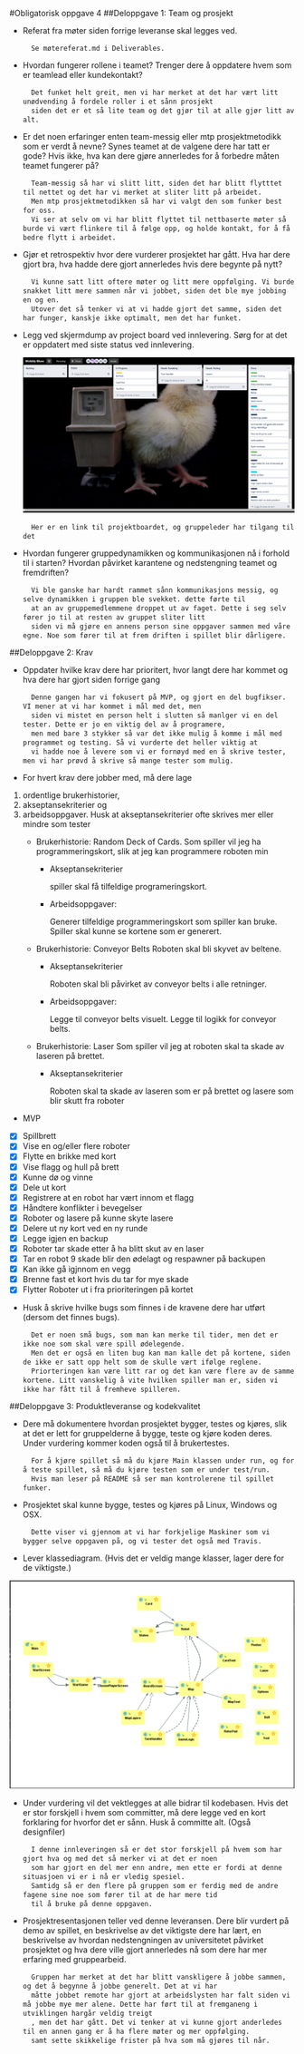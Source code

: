#Obligatorisk oppgave 4 
##Deloppgave 1: Team og prosjekt
- Referat fra møter siden forrige leveranse skal legges ved.

        Se møtereferat.md i Deliverables.

- Hvordan fungerer rollene i teamet? Trenger dere å oppdatere hvem som er teamlead eller kundekontakt?

        Det funket helt greit, men vi har merket at det har vært litt unødvending å fordele roller i et sånn prosjekt 
        siden det er et så lite team og det gjør til at alle gjør litt av alt. 

- Er det noen erfaringer enten team-messig eller mtp prosjektmetodikk som er verdt å nevne? Synes teamet at de valgene
 dere har tatt er gode? Hvis ikke, hva kan dere gjøre annerledes for å forbedre måten teamet fungerer på?

        Team-messig så har vi slitt litt, siden det har blitt flytttet til nettet og det har vi merket at sliter litt på arbeidet.
        Men mtp prosjektmetodikken så har vi valgt den som funker best for oss.
        Vi ser at selv om vi har blitt flyttet til nettbaserte møter så burde vi vært flinkere til å følge opp, og holde kontakt, for å få bedre flytt i arbeidet.

- Gjør et retrospektiv hvor dere vurderer prosjektet har gått. Hva har dere gjort bra, hva hadde dere gjort annerledes
 hvis dere begynte på nytt?

        Vi kunne satt litt oftere møter og litt mere oppfølging. Vi burde snakket litt mere sammen når vi jobbet, siden det ble mye jobbing en og en.
        Utover det så tenker vi at vi hadde gjort det samme, siden det har funger, kanskje ikke optimalt, men det har funket.

- Legg ved skjermdump av project board ved innlevering. Sørg for at det er oppdatert med siste status ved innlevering.

     ![](progBoard.png)
     
        Her er en link til projektboardet, og gruppeleder har tilgang til det

- Hvordan fungerer gruppedynamikken og kommunikasjonen nå i forhold til i starten? Hvordan påvirket karantene og
 nedstengning teamet og fremdriften?

        Vi ble ganske har hardt rammet sånn kommunikasjons messig, og selve dynamikken i gruppen ble svekket. dette førte til 
        at an av gruppemedlemmene droppet ut av faget. Dette i seg selv fører jo til at resten av gruppet sliter litt 
        siden vi må gjøre en annens person sine oppgaver sammen med våre egne. Noe som fører til at frem driften i spillet blir dårligere.
        
##Deloppgave 2: Krav
- Oppdater hvilke krav dere har prioritert, hvor langt dere har kommet og hva dere har gjort siden forrige gang

        Denne gangen har vi fokusert på MVP, og gjort en del bugfikser. VI mener at vi har kommet i mål med det, men 
        siden vi mistet en person helt i slutten så manlger vi en del tester. Dette er jo en viktig del av å programere,
        men med bare 3 stykker så var det ikke mulig å komme i mål med programmet og testing. Så vi vurderte det heller viktig at
        vi hadde noe å levere som vi er fornøyd med en å skrive tester, men vi har prøvd å skrive så mange tester som mulig. 

- For hvert krav dere jobber med, må dere lage
 1) ordentlige brukerhistorier,
 2) akseptansekriterier og
 3) arbeidsoppgaver. 
 Husk at akseptansekriterier ofte skrives mer eller mindre som tester 
     - Brukerhistorie: Random Deck of Cards.
            Som spiller vil jeg ha programmeringskort, slik at jeg kan programmere roboten min
          
          - Akseptansekriterier
            
            spiller skal få tilfeldige programeringskort.
            
          - Arbeidsoppgaver:
            
            Generer tilfeldige programmeringskort som spiller kan bruke.
            Spiller skal kunne se kortene som er generert.
            
     -  Brukerhistorie: Conveyor Belts
            Roboten skal bli skyvet av beltene.  
          
          - Akseptansekriterier
           
            Roboten skal bli påvirket av conveyor belts i alle retninger.
    
          - Arbeidsoppgaver:
           
            Legge til conveyor belts visuelt.
            Legge til logikk for conveyor belts.
            
     - Brukerhistorie: Laser
            Som spiller vil jeg at roboten skal ta skade av laseren på brettet.
          
          - Akseptansekriterier
            
            Roboten skal ta skade av laseren som er på brettet og lasere som blir skutt fra roboter
            
- MVP
 - [X] Spillbrett
 - [X] Vise en og/eller flere roboter
 - [X] Flytte en brikke med kort
 - [X] Vise flagg og hull på brett
 - [X] Kunne dø og vinne
 - [X] Dele ut kort
 - [X] Registrere at en robot har vært innom et flagg
 - [X] Håndtere konflikter i bevegelser
 - [X] Roboter og lasere på kunne skyte lasere
 - [X] Delere ut ny kort ved en ny runde
 - [X] Legge igjen en backup
 - [X] Roboter tar skade etter å ha blitt skut av en laser 
 - [X] Tar en robot 9 skade blir den ødelagt og respawner på backupen
 - [X] Kan ikke gå igjnnom en vegg
 - [X] Brenne fast et kort hvis du tar for mye skade 
 - [X] Flytter Roboter ut i fra prioriteringen på kortet

- Husk å skrive hvilke bugs som finnes i de kravene dere har utført (dersom det finnes bugs).

        Det er noen små bugs, som man kan merke til tider, men det er ikke noe som skal være spill ødelegende.
        Men det er også en liten bug kan man kalle det på kortene, siden de ikke er satt opp helt som de skulle vært ifølge reglene.
        Priorteringen kan være litt rar og det kan være flere av de samme kortene. Litt vanskelig å vite hvilken spiller man er, siden vi ikke har fått til å fremheve spilleren.

##Deloppgave 3: Produktleveranse og kodekvalitet
- Dere må dokumentere hvordan prosjektet bygger, testes og kjøres, slik at det er lett for gruppelderne å bygge, teste
 og kjøre koden deres. Under vurdering kommer koden også til å brukertestes.

        For å kjøre spillet så må du kjøre Main klassen under run, og for å teste spillet, så må du kjøre testen som er under test/run.
        Hvis man leser på README så ser man kontrolerene til spillet funker.

- Prosjektet skal kunne bygge, testes og kjøres på Linux, Windows og OSX.
        
        Dette viser vi gjennom at vi har forkjelige Maskiner som vi bygger selve oppgaven på, og vi tester det også med Travis.

- Lever klassediagram. (Hvis det er veldig mange klasser, lager dere for de viktigste.)

![](Oblig4UML.png)

- Under vurdering vil det vektlegges at alle bidrar til kodebasen. Hvis det er stor forskjell i hvem som committer, må
 dere legge ved en kort forklaring for hvorfor det er sånn. Husk å committe alt. (Også designfiler)

        I denne innleveringen så er det stor forskjell på hvem som har gjort hva og med det så merker vi at det er noen 
        som har gjort en del mer enn andre, men ette er fordi at denne situasjoen vi er i nå er vledig spesiel. 
        Samtidg så er den flere på gruppen som er ferdig med de andre fagene sine noe som fører til at de har mere tid
        til å bruke på denne oppgaven.

- Prosjektresentasjonen teller ved denne leveransen. Dere blir vurdert på demo av spillet, en beskrivelse av det
 viktigste dere har lært, en beskrivelse av hvordan nedstengningen av universitetet påvirket prosjektet og hva dere
 ville gjort annerledes nå som dere har mer erfaring med gruppearbeid.

        Gruppen har merket at det har blitt vanskligere å jobbe sammen, og det å begynne å jobbe generelt. Det at vi har 
        måtte jobbet remote har gjort at arbeidslysten har falt siden vi må jobbe mye mer alene. Dette har ført til at fremganeng i utviklingen hargår veldig treigt
        , men det har gått. Det vi tenker at vi kunne gjort anderledes til en annen gang er å ha flere møter og mer oppfølging.
        samt sette skikkelige frister på hva som må gjøres til når. 
        
